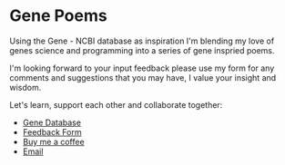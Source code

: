 # Gene Poems

Using the Gene - NCBI database as inspiration I'm blending my love of genes science and programming into a series of gene inspried poems.

I'm looking forward to your input feedback please use my form for any comments and suggestions that you may have, I value your insight and wisdom.

Let's learn, support each other and collaborate together:
- [Gene Database](https://www.ncbi.nlm.nih.gov/gene/)
- [Feedback Form](https://forms.gle/Db3FYqatRCiu9YEg8)
- [Buy me a coffee](https://buymeacoffee.com/adammathewv)
- [Email](adam.mathew.duke@gmail.com)
